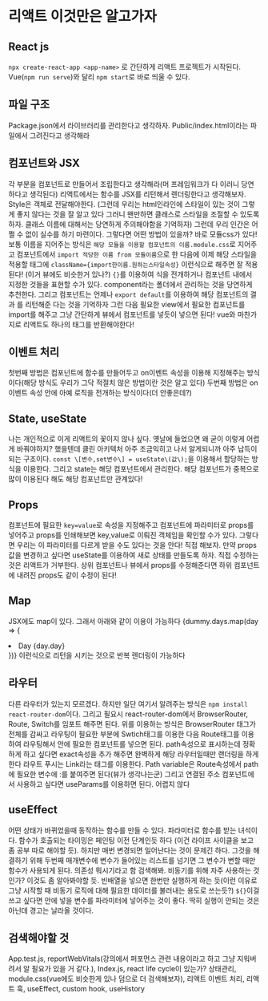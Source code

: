 # 리액트 이것만은 알고가자

## React js

`npx create-react-app <app-name>` 로 간단하게 리액트 프로젝트가 시작된다.
Vue\(`npm run serve`\)와 달리 `npm start`로 바로 띄울 수 있다.

## 파일 구조
Package.json에서 라이브러리를 관리한다고 생각하자.
Public/index.html이라는 파일에서 그려진다고 생각해라

## 컴포넌트와 JSX
각 부분을 컴포넌트로 만들어서 조립한다고 생각해라\(머 프레임워크가 다 이러니 당연하다고 생각된다\)
리액트에서는 함수를 JSX를 리턴해서 렌더링한다고 생각해보자.
Style은 객체로 전달해야한다. \(그런데 우리는 html인라인에 스타일이 있는 것이 그렇게 좋지 않다는 것을 잘 알고 있다 그러니 왠만하면 클래스로 스타일을 조절할 수 있도록 하자. 클래스 이름에 대해서는 당연하게 주의해야함을 기억하자\)
그런데 우리 인간은 어쩔 수 없이 실수를 하기 마련이다. 그렇다면 어떤 방법이 있을까? 바로 모듈css가 있다! 보통 이름을 지어주는 방식은 `해당 모듈을 이용할 컴포넌트의 이름.module.css`로 지어주고 컴포넌트에서 `import 적당한 이름 from 모듈이름`으로 한 다음에 이제 해당 스타일을 적용할 태그에 `className={import한이름.원하는스타일속성}` 이런식으로 해주면 잘 적용된다! \(이거 뷰에도 비슷한거 있나?\)
`{}`를 이용하여 식을 전개하거나 컴포넌트 내에서 지정한 것들을 표현할 수가 있다. 
component라는 폴더에서 관리하는 것을 당연하게 추천한다. 그리고 컴포넌트는 언제나 `export default`를 이용하여 해당 컴포넌트의 결과 를 리턴해준 다는 것을 기억하자
그런 다음 필요한 view에서 필요한 컴포넌트를 import를 해주고 그냥 간단하게 뷰에서 컴포넌트를 넣듯이 넣으면 된다!
vue와 마찬가지로 리액트도 하나의 태그를 반환해야한다!

## 이벤트 처리
첫번째 방법은 컴포넌트에 함수를 만들어두고 on이벤트 속성을 이용해 지정해주는 방식이다\(해당 방식도 우리가 그닥 적절치 않은 방법이란 것은 알고 있다\)
두번째 방법은 on이벤트 속성 안에 아예 로직을 전개하는 방식이다\(더 안좋은데?\)

## State, useState
나는 개인적으로 이게 리액트의 꽃이지 않나 싶다. 옛날에 들었으면 왜 굳이 이렇게 어렵게 바꿔야하지? 했을텐데 클린 아키텍처 아주 조금익히고 나서 알게되니까 아주 납득이 되는 구조이다.
`const \[변수,set변수\] = useState\(값\);`을 이용해서 할당하는 방식을 이용한다. 그리고 state는 해당 컴포넌트에서 관리한다. 해당 컴포넌트가 중복으로 많이 이용된다 해도 해당 컴포넌트만 관계있다!

## Props
컴포넌트에 필요한 `key=value`로 속성을 지정해주고 컴포넌트에 파라미터로 props를 넣어주고 props를 인쇄해보면 key,value로 이뤄진 객체임을 확인할 수가 있다. 그렇다면 우리는 이 파라미터를 다르게 받을 수도 있다는 것을 안다! 직접 해보자. 만약 props값을 변경하고 싶다면 useState를 이용하여 새로 상태를 만들도록 하자. 직접 수정하는 것은 리액트가 거부한다.
상위 컴포넌트나 뷰에서 props를 수정해준다면 하위 컴포넌트에 내려진 props도 같이 수정이 된다!

## Map
JSX에도 map이 있다. 그래서 아래와 같이 이용이 가능하다
{dummy.days.map\(day => {<li key={day.id}>Day {day.day}</li>}\)}
이런식으로 리턴을 시키는 것으로 반복 렌더링이 가능하다

## 라우터
다른 라우터가 있는지 모르겠다. 하지만 일단 여기서 알려주는 방식은 `npm install react-router-dom`이다.
그리고 필요시 react-router-dom에서 BrowserRouter, Route, Switch를 임포트 해주면 된다.
위를 이용하는 방식은 BrowserRouter 태그가 전체를 감싸고 라우팅이 필요한 부분에 Swtich태그를 이용한 다음 Route태그를 이용하여 라우팅해서 안에 필요한 컴포넌트를 넣으면 된다. path속성으로 표시하는데 정확하게 하고 싶다면 exact속성을 추가 해주면 완벽하게 해당 라우터일때만 랜더링을 하게 한다
라우트 푸시는 Link라는 태그를 이용한다.
Path variable은 Route속성에서 path에 필요한 변수에 :를 붙여주면 된다\(뷰가 생각나는군\) 그리고 연결된 주소 컴포넌트에서 사용하고 싶다면 useParams를 이용하면 된다. 어렵지 않다

## useEffect
어떤 상태가 바뀌었을때 동작하는 함수를 만들 수 있다. 파라미터로 함수를 받는 녀석이다. 함수가 호출되는 타이밍은 페인팅 이전 단계인듯 하다 \(이건 라이프 사이클을 보고 좀 공부 따로 해야할 듯\). 하지만 매번 변경되면 일어난다는 것이 문제긴 하다. 그것을 해결하기 위해 두번째 매개변수에 변수가 들어있는 리스트를 넘기면 그 변수가 변할 때만 함수가 사용되게 된다. 의존성 뭐시기라고 함 검색해봐. 비동기를 위해 자주 사용하는 것인가? 이것도 좀 알아봐야할 듯. 빈배열을 넣으면 한번만 실행하게 하는 듯\(이런 이유로 그냥 시작할 때 비동기 로직에 대해 필요한 데이터를 불러내는 용도로 쓰는듯?\) `${}`이걸 쓰고 싶다면 안에 넣을 변수를 파라미터에 넣어주는 것이 좋다. 딱히 실행이 안되는 것은 아닌데 경고는 날라올 것이다.

## 검색해야할 것

App.test.js, reportWebVitals\(강의에서 퍼포먼스 관련 내용이라고 하고 그냥 지워버려서 알 필요가 있을 거 같다.\), Index.js, react life cycle이 있는가? 상태관리, module.css\(vue에도 비슷한게 있나 덤으로 더 검색해보자\), 리액트 이벤트 처리, 리액트 훅, useEffect, custom hook, useHistory


